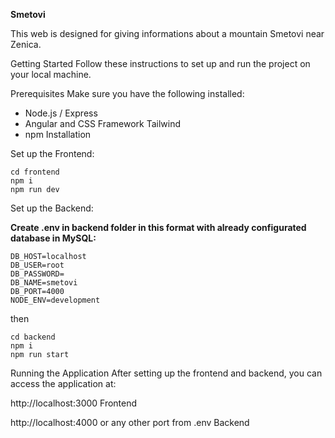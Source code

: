 **Smetovi**

This web is designed for giving informations about a mountain Smetovi near Zenica.

Getting Started
Follow these instructions to set up and run the project on your local machine.

Prerequisites
Make sure you have the following installed:

- Node.js / Express
- Angular and CSS Framework Tailwind
- npm
Installation

Set up the Frontend:
```
cd frontend
npm i
npm run dev
```
Set up the Backend:

**Create .env in backend folder in this format with already configurated database in MySQL:**
```
DB_HOST=localhost
DB_USER=root
DB_PASSWORD=
DB_NAME=smetovi
DB_PORT=4000
NODE_ENV=development
```
then
```
cd backend
npm i
npm run start
```
Running the Application
After setting up the frontend and backend, you can access the application at:

http://localhost:3000 Frontend

http://localhost:4000 or any other port from .env Backend
